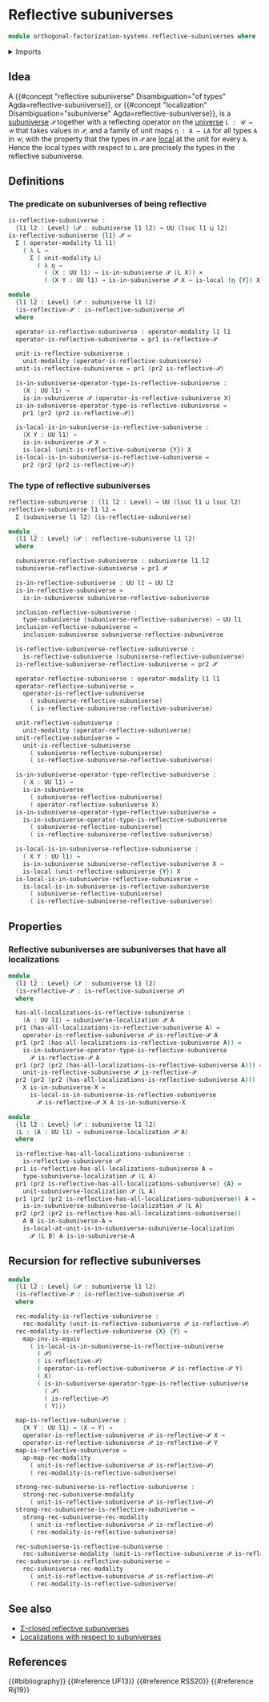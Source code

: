# Reflective subuniverses

```agda
module orthogonal-factorization-systems.reflective-subuniverses where
```

<details><summary>Imports</summary>

```agda
open import foundation.cartesian-product-types
open import foundation.dependent-pair-types
open import foundation.equivalences
open import foundation.subuniverses
open import foundation.universe-levels

open import orthogonal-factorization-systems.localizations-at-subuniverses
open import orthogonal-factorization-systems.modal-induction
open import orthogonal-factorization-systems.modal-operators
open import orthogonal-factorization-systems.modal-subuniverse-induction
open import orthogonal-factorization-systems.types-local-at-maps
```

</details>

## Idea

A
{{#concept "reflective subuniverse" Disambiguation="of types" Agda=reflective-subuniverse}},
or
{{#concept "localization" Disambiguation="subuniverse" Agda=reflective-subuniverse}},
is a [subuniverse](foundation.subuniverses.md) `𝒫` together with a reflecting
operator on the [universe](foundation.universe-levels.md) `L : 𝒰 → 𝒰` that takes
values in `𝒫`, and a family of unit maps `η : A → LA` for all types `A` in `𝒰`,
with the property that the types in `𝒫` are
[local](orthogonal-factorization-systems.types-local-at-maps.md) at the unit for
every `A`. Hence the local types with respect to `L` are precisely the types in
the reflective subuniverse.

## Definitions

### The predicate on subuniverses of being reflective

```agda
is-reflective-subuniverse :
  {l1 l2 : Level} (𝒫 : subuniverse l1 l2) → UU (lsuc l1 ⊔ l2)
is-reflective-subuniverse {l1} 𝒫 =
  Σ ( operator-modality l1 l1)
    ( λ L →
      Σ ( unit-modality L)
        ( λ η →
          ( (X : UU l1) → is-in-subuniverse 𝒫 (L X)) ×
          ( (X Y : UU l1) → is-in-subuniverse 𝒫 X → is-local (η {Y}) X)))
```

```agda
module _
  {l1 l2 : Level} (𝒫 : subuniverse l1 l2)
  (is-reflective-𝒫 : is-reflective-subuniverse 𝒫)
  where

  operator-is-reflective-subuniverse : operator-modality l1 l1
  operator-is-reflective-subuniverse = pr1 is-reflective-𝒫

  unit-is-reflective-subuniverse :
    unit-modality (operator-is-reflective-subuniverse)
  unit-is-reflective-subuniverse = pr1 (pr2 is-reflective-𝒫)

  is-in-subuniverse-operator-type-is-reflective-subuniverse :
    (X : UU l1) →
    is-in-subuniverse 𝒫 (operator-is-reflective-subuniverse X)
  is-in-subuniverse-operator-type-is-reflective-subuniverse =
    pr1 (pr2 (pr2 is-reflective-𝒫))

  is-local-is-in-subuniverse-is-reflective-subuniverse :
    (X Y : UU l1) →
    is-in-subuniverse 𝒫 X →
    is-local (unit-is-reflective-subuniverse {Y}) X
  is-local-is-in-subuniverse-is-reflective-subuniverse =
    pr2 (pr2 (pr2 is-reflective-𝒫))
```

### The type of reflective subuniverses

```agda
reflective-subuniverse : (l1 l2 : Level) → UU (lsuc l1 ⊔ lsuc l2)
reflective-subuniverse l1 l2 =
  Σ (subuniverse l1 l2) (is-reflective-subuniverse)
```

```agda
module _
  {l1 l2 : Level} (𝒫 : reflective-subuniverse l1 l2)
  where

  subuniverse-reflective-subuniverse : subuniverse l1 l2
  subuniverse-reflective-subuniverse = pr1 𝒫

  is-in-reflective-subuniverse : UU l1 → UU l2
  is-in-reflective-subuniverse =
    is-in-subuniverse subuniverse-reflective-subuniverse

  inclusion-reflective-subuniverse :
    type-subuniverse (subuniverse-reflective-subuniverse) → UU l1
  inclusion-reflective-subuniverse =
    inclusion-subuniverse subuniverse-reflective-subuniverse

  is-reflective-subuniverse-reflective-subuniverse :
    is-reflective-subuniverse (subuniverse-reflective-subuniverse)
  is-reflective-subuniverse-reflective-subuniverse = pr2 𝒫

  operator-reflective-subuniverse : operator-modality l1 l1
  operator-reflective-subuniverse =
    operator-is-reflective-subuniverse
      ( subuniverse-reflective-subuniverse)
      ( is-reflective-subuniverse-reflective-subuniverse)

  unit-reflective-subuniverse :
    unit-modality (operator-reflective-subuniverse)
  unit-reflective-subuniverse =
    unit-is-reflective-subuniverse
      ( subuniverse-reflective-subuniverse)
      ( is-reflective-subuniverse-reflective-subuniverse)

  is-in-subuniverse-operator-type-reflective-subuniverse :
    ( X : UU l1) →
    is-in-subuniverse
      ( subuniverse-reflective-subuniverse)
      ( operator-reflective-subuniverse X)
  is-in-subuniverse-operator-type-reflective-subuniverse =
    is-in-subuniverse-operator-type-is-reflective-subuniverse
      ( subuniverse-reflective-subuniverse)
      ( is-reflective-subuniverse-reflective-subuniverse)

  is-local-is-in-subuniverse-reflective-subuniverse :
    ( X Y : UU l1) →
    is-in-subuniverse subuniverse-reflective-subuniverse X →
    is-local (unit-reflective-subuniverse {Y}) X
  is-local-is-in-subuniverse-reflective-subuniverse =
    is-local-is-in-subuniverse-is-reflective-subuniverse
      ( subuniverse-reflective-subuniverse)
      ( is-reflective-subuniverse-reflective-subuniverse)
```

## Properties

### Reflective subuniverses are subuniverses that have all localizations

```agda
module _
  {l1 l2 : Level} (𝒫 : subuniverse l1 l2)
  (is-reflective-𝒫 : is-reflective-subuniverse 𝒫)
  where

  has-all-localizations-is-reflective-subuniverse :
    (A : UU l1) → subuniverse-localization 𝒫 A
  pr1 (has-all-localizations-is-reflective-subuniverse A) =
    operator-is-reflective-subuniverse 𝒫 is-reflective-𝒫 A
  pr1 (pr2 (has-all-localizations-is-reflective-subuniverse A)) =
    is-in-subuniverse-operator-type-is-reflective-subuniverse
      𝒫 is-reflective-𝒫 A
  pr1 (pr2 (pr2 (has-all-localizations-is-reflective-subuniverse A))) =
    unit-is-reflective-subuniverse 𝒫 is-reflective-𝒫
  pr2 (pr2 (pr2 (has-all-localizations-is-reflective-subuniverse A)))
    X is-in-subuniverse-X =
      is-local-is-in-subuniverse-is-reflective-subuniverse
        𝒫 is-reflective-𝒫 X A is-in-subuniverse-X

module _
  {l1 l2 : Level} (𝒫 : subuniverse l1 l2)
  (L : (A : UU l1) → subuniverse-localization 𝒫 A)
  where

  is-reflective-has-all-localizations-subuniverse :
    is-reflective-subuniverse 𝒫
  pr1 is-reflective-has-all-localizations-subuniverse A =
    type-subuniverse-localization 𝒫 (L A)
  pr1 (pr2 is-reflective-has-all-localizations-subuniverse) {A} =
    unit-subuniverse-localization 𝒫 (L A)
  pr1 (pr2 (pr2 is-reflective-has-all-localizations-subuniverse)) A =
    is-in-subuniverse-subuniverse-localization 𝒫 (L A)
  pr2 (pr2 (pr2 is-reflective-has-all-localizations-subuniverse))
    A B is-in-subuniverse-A =
    is-local-at-unit-is-in-subuniverse-subuniverse-localization
      𝒫 (L B) A is-in-subuniverse-A
```

## Recursion for reflective subuniverses

```agda
module _
  {l1 l2 : Level} (𝒫 : subuniverse l1 l2)
  (is-reflective-𝒫 : is-reflective-subuniverse 𝒫)
  where

  rec-modality-is-reflective-subuniverse :
    rec-modality (unit-is-reflective-subuniverse 𝒫 is-reflective-𝒫)
  rec-modality-is-reflective-subuniverse {X} {Y} =
    map-inv-is-equiv
      ( is-local-is-in-subuniverse-is-reflective-subuniverse
        ( 𝒫)
        ( is-reflective-𝒫)
        ( operator-is-reflective-subuniverse 𝒫 is-reflective-𝒫 Y)
        ( X)
        ( is-in-subuniverse-operator-type-is-reflective-subuniverse
          ( 𝒫)
          ( is-reflective-𝒫)
          ( Y)))

  map-is-reflective-subuniverse :
    {X Y : UU l1} → (X → Y) →
    operator-is-reflective-subuniverse 𝒫 is-reflective-𝒫 X →
    operator-is-reflective-subuniverse 𝒫 is-reflective-𝒫 Y
  map-is-reflective-subuniverse =
    ap-map-rec-modality
      ( unit-is-reflective-subuniverse 𝒫 is-reflective-𝒫)
      ( rec-modality-is-reflective-subuniverse)

  strong-rec-subuniverse-is-reflective-subuniverse :
    strong-rec-subuniverse-modality
      ( unit-is-reflective-subuniverse 𝒫 is-reflective-𝒫)
  strong-rec-subuniverse-is-reflective-subuniverse =
    strong-rec-subuniverse-rec-modality
      ( unit-is-reflective-subuniverse 𝒫 is-reflective-𝒫)
      ( rec-modality-is-reflective-subuniverse)

  rec-subuniverse-is-reflective-subuniverse :
    rec-subuniverse-modality (unit-is-reflective-subuniverse 𝒫 is-reflective-𝒫)
  rec-subuniverse-is-reflective-subuniverse =
    rec-subuniverse-rec-modality
      ( unit-is-reflective-subuniverse 𝒫 is-reflective-𝒫)
      ( rec-modality-is-reflective-subuniverse)
```

## See also

- [Σ-closed reflective subuniverses](orthogonal-factorization-systems.sigma-closed-reflective-subuniverses.md)
- [Localizations with respect to subuniverses](orthogonal-factorization-systems.localizations-at-subuniverses.md)

## References

{{#bibliography}} {{#reference UF13}} {{#reference RSS20}} {{#reference Rij19}}
